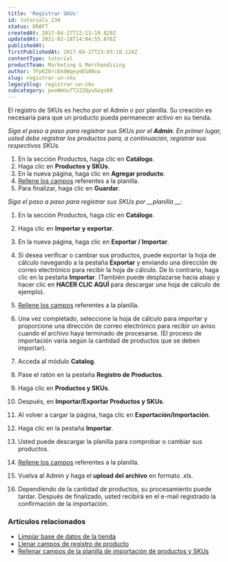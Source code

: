 ```yaml
---
title: 'Registrar SKUs'
id: tutorials_234
status: DRAFT
createdAt: 2017-04-27T22:13:19.829Z
updatedAt: 2021-02-18T14:04:55.876Z
publishedAt: 
firstPublishedAt: 2017-04-27T23:03:10.124Z
contentType: tutorial
productTeam: Marketing & Merchandising
author: 7FpKZ0rc6k4WqeymES80cw
slug: registrar-un-sku
legacySlug: registrar-un-sku
subcategory: pwxWmUu7T222QyuGogs68
---
```


El registro de SKUs es hecho por el Admin o por planilla. Su creación es necesaria para que un producto pueda permanecer activo en su tienda.

*Siga el paso a paso para registrar sus SKUs por el __Admin__. En primer lugar, usted debe registrar los productos para, a continuación, registrar sus respectivos SKUs.*

1. En la sección Productos, haga clic en __Catálogo__.
2. Haga clic en __Productos y SKUs__.
3. En la nueva página, haga clic en __Agregar producto__.
4. [Rellene los campos](https://help.vtex.com/es/tutorial/rellenar-campos-de-la-planilla-de-importacion?locale=es) referentes a la planilla.
5. Para finalizar, haga clic en __Guardar__.

*Siga el paso a paso para registrar sus SKUs por __planilla __:*

1. En la sección Productos, haga clic en __Catálogo__.
2. Haga clic en __Importar y exportar__.
3. En la nueva página, haga clic en __Exportar / Importar__.
4. Si desea verificar o cambiar sus productos, puede exportar la hoja de cálculo navegando a la pestaña __Exportar__ y enviando una dirección de correo electrónico para recibir la hoja de cálculo. De lo contrario, haga clic en la pestaña __Importar__. (También puede desplazarse hacia abajo y hacer clic en __HACER CLIC AQUÍ__ para descargar una hoja de cálculo de ejemplo).
5. [Rellene los campos](https://help.vtex.com/es/tutorial/rellenar-campos-de-la-planilla-de-importacion?locale=es) referentes a la planilla.
6. Una vez completado, seleccione la hoja de cálculo para importar y proporcione una dirección de correo electrónico para recibir un aviso cuando el archivo haya terminado de procesarse. (El proceso de importación varía según la cantidad de productos que se deben importar).

1. Acceda al módulo __Catalog__.
2. Pase el ratón en la pestaña __Registro de Productos__.
3. Haga clic en __Productos y SKUs__.
4. Después, en __Importar/Exportar Productos y SKUs__.
5. Al volver a cargar la página, haga clic en __Exportación/Importación__.
6. Haga clic en la pestaña __Importar__.
7. Usted puede descargar la planilla para comprobar o cambiar sus productos.
8. [Rellene los campos](https://help.vtex.com/es/tutorial/rellenar-campos-de-la-planilla-de-importacion?locale=es) referentes a la planilla.
9. Vuelva al Admin y haga el __upload del archivo__ en formato .xls.
10. Dependiendo de la cantidad de productos, su procesamiento puede tardar. Después de finalizado, usted recibirá en el e-mail registrado la confirmación de la importación.


### Artículos relacionados

- [Limpiar base de datos de la tienda](https://help.vtex.com/es/tutorial/limpiar-base-de-datos-de-la-tienda?locale=es)
- [Llenar campos de registro de producto](https://help.vtex.com/es/tutorial/campos-de-registro-de-producto?locale=es)
- [Rellenar campos de la planilla de importación de productos y SKUs](https://help.vtex.com/es/tutorial/preencher-campos-da-planilha-de-importacao--4nYhx63Q5yokQWaMguaIgI?locale=es)
